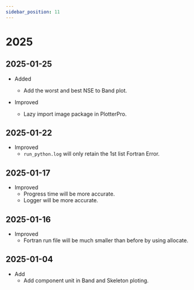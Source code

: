 ```yaml
---
sidebar_position: 11
---
```


# 2025

<!--
filelock
https://blog.csdn.net/csdn_xmj/article/details/138040620

# TODO: _build_fortran_biomatrix_kernel_input 应改为异步 2024.09.10
python | filelock，一个超酷的 Python 库！ -->

## 2025-01-25

- Added

  - Add the worst and best NSE to Band plot.

- Improved
  - Lazy import image package in PlotterPro.

## 2025-01-22

- Improved
  - `run_python.log` will only retain the 1st list Fortran Error.

## 2025-01-17

- Improved
  - Progress time will be more accurate.
  - Logger will be more accurate.

## 2025-01-16

- Improved
  - Fortran run file will be much smaller than before by using allocate.

## 2025-01-04

- Add
  - Add component unit in Band and Skeleton ploting.
